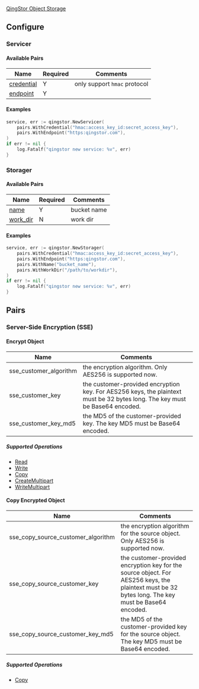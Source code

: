 [QingStor Object Storage](https://www.qingcloud.com/products/qingstor/)

## Configure

### Servicer

#### Available Pairs

| Name                                         | Required | Comments                     |
| -------------------------------------------- | -------- | ---------------------------- |
| [credential](go-storage/pairs/credential.md) | Y        | only support `hmac` protocol |
| [endpoint](go-storage/pairs/endpoint.md)     | Y        |                              |

#### Examples

```go
service, err := qingstor.NewServicer(
    pairs.WithCredential("hmac:access_key_id:secret_access_key"),
    pairs.WithEndpoint("https:qingstor.com"),
)
if err != nil {
    log.Fatalf("qingstor new service: %v", err)
}
```

### Storager

#### Available Pairs

| Name                                     | Required | Comments    |
| ---------------------------------------- | -------- | ----------- |
| [name](go-storage/pairs/name.md)         | Y        | bucket name |
| [work_dir](go-storage/pairs/work_dir.md) | N        | work dir    |

#### Examples

```go
service, err := qingstor.NewStorager(
    pairs.WithCredential("hmac:access_key_id:secret_access_key"),
    pairs.WithEndpoint("https:qingstor.com"),
    pairs.WithName("bucket_name"),
    pairs.WithWorkDir("/path/to/workdir"),
)
if err != nil {
    log.Fatalf("qingstor new service: %v", err)
}
```

## Pairs

### Server-Side Encryption (SSE)

#### Encrypt Object

| Name                     | Comments                                                                                                                    |
| ------------------------ | --------------------------------------------------------------------------------------------------------------------------- |
| sse_customer_algorithm | the encryption algorithm. Only AES256 is supported now.                                                                     |
| sse_customer_key       | the customer-provided encryption key. For AES256 keys, the plaintext must be 32 bytes long. The key must be Base64 encoded. |
| sse_customer_key_md5   | the MD5 of the customer-provided key. The key MD5 must be Base64 encoded.                                                   |

##### Supported Operations

- [Read](../operations/storager/read.md)
- [Write](../operations/storager/write.md)
- [Copy](../operations/copy.md)
- [CreateMultipart](../operations/multiparter/create_multipart.md)
- [WriteMultipart](../operations/multiparter/write_multipart.md)

#### Copy Encrypted Object

| Name                                   | Comments                                                                                                                                          |
| -------------------------------------- | ------------------------------------------------------------------------------------------------------------------------------------------------- |
| sse_copy_source_customer_algorithm | the encryption algorithm for the source object. Only AES256 is supported now.                                                                     |
| sse_copy_source_customer_key       | the customer-provided encryption key for the source object. For AES256 keys, the plaintext must be 32 bytes long. The key must be Base64 encoded. |
| sse_copy_source_customer_key_md5   | the MD5 of the customer-provided key for the source object. The key MD5 must be Base64 encoded.                                                   |

##### Supported Operations

- [Copy](../operations/copy.md)
